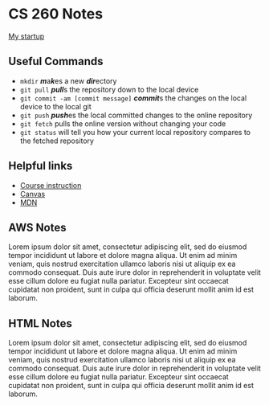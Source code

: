 # CS 260 Notes

[My startup](https://simon.cs260.click)

## Useful Commands
 - `mkdir` ***m***a***k***es a new ***dir***ectory
 - `git pull` ***pull***s the repository down to the local device
 - `git commit -am [commit message]` ***commit***s the changes on the local device to the local git
 - `git push` ***push***es the local committed changes to the online repository
 - `git fetch` pulls the online version without changing your code
 - `git status` will tell you how your current local repository compares to the fetched repository


## Helpful links

- [Course instruction](https://github.com/webprogramming260)
- [Canvas](https://byu.instructure.com)
- [MDN](https://developer.mozilla.org)

## AWS Notes

Lorem ipsum dolor sit amet, consectetur adipiscing elit, sed do eiusmod tempor incididunt ut labore et dolore magna aliqua. Ut enim ad minim veniam, quis nostrud exercitation ullamco laboris nisi ut aliquip ex ea commodo consequat. Duis aute irure dolor in reprehenderit in voluptate velit esse cillum dolore eu fugiat nulla pariatur. Excepteur sint occaecat cupidatat non proident, sunt in culpa qui officia deserunt mollit anim id est laborum.

## HTML Notes

Lorem ipsum dolor sit amet, consectetur adipiscing elit, sed do eiusmod tempor incididunt ut labore et dolore magna aliqua. Ut enim ad minim veniam, quis nostrud exercitation ullamco laboris nisi ut aliquip ex ea commodo consequat. Duis aute irure dolor in reprehenderit in voluptate velit esse cillum dolore eu fugiat nulla pariatur. Excepteur sint occaecat cupidatat non proident, sunt in culpa qui officia deserunt mollit anim id est laborum.
